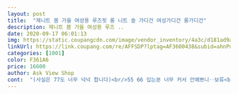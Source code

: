 ```yaml
---
layout: post 
title:  "제니트 봄 가을 여성용 루즈핏 롱 니트 숄 가디건 여성가디건 롱가디건" 
description: 제니트 봄 가을 여성용 루즈 ..
date: 2020-09-17 06:01:13 
img: https://static.coupangcdn.com/image/vendor_inventory/4a3c/d181ad9a69d8de8f588252538bdda3644a9a4977858acf14af44ae2c0126.jpg 
linkUrl: https://link.coupang.com/re/AFFSDP?lptag=AF3600438&subid=ahnPublicAsk&pageKey=132723836&itemId=390304095&vendorItemId=3949402133&traceid=V0-113-f2f1edc534b0c2e4 
categories: [1001] 
color: F361A6 
price: 16600 
author: Ask View Shop 
cont:  "(사실은 77도 너무 넉넉 합니다)<br/>55 66 입는분 너무 커서 안예쁘니‥보류<br/>77이상인 분은 그나마 오버핏 으로 괜찮음<br/>가격대비 너무 괜찮아요!<br/>가격은 저렴한데 무난하고 예뻐 잘 입고 있습니다<br/>가디건이 현재 여러개 있지만 후드가 달린게 전부라 이번엔 심플한 가디건 필요해 구입<br/>건조대에 펼쳐 널어 늘어지지 않게 모양 잡아 놓으면 옷이 망가지지 않고 유지됩니다<br/>결국 전 양옆 뜨임을 뒤집어서 손가락 길이정도 바늘로 티 안나게 꿰맸습니다<br/>구입가‥16600원<br/>너무 뚱뚱해보이네요ㅠ팔뚝살 있는분들은 비추입니다<br/>배송이 많이 늦을줄 알았는데 3일만에  도착함<br/>별 하나 뺀 이유는‥ 어깨선이 오버로 축 내려와서 어깨 라인이 더 넓어 보여지고<br/>사이즈는 역시 오버핏인데, 그래서 좋아요<br/>사이즈는‥대략 9900 같음<br/>수선집 안맡겨도 단순해서 집에서 할수 있습니다<br/>안에 뭘입어도 그냥 걸치기 딱!<br/>양옆 트임이 과해서 걸을때 마다 핏이 예쁘지 않고 거추장스럽죠 쉬폰 이라면 살랑대며 가볍게 날리지만‥이옷은 두께가 있기에 단점<br/>옆트임이 조금 거슬리긴 하는데, 나쁘진 않아요.<br/><br/>이 옷은 예쁘네요 색상이 차분하고 안에 어떠한 옷을 입어도 외출복으로 괜찮아요<br/>재질은 초가을에 입기 딱이라서 저는 지금도 아침엔 쌀쌀하길래 입고 있어요.<br/>  많이 무겁지 않게 입을 수 있어요.<br/><br/>저한테는 소매가 길어 살짝 걷었는데 나쁘지 않고 넉넉한 품 길이가 활동 편합니다<br/>절대로 옷걸이에 걸어 건조하지 마세요 옷 축 늘어집니다<br/>착용전 울샴푸 풀어 발로 살살 밟아 세탁ㆍ헹굼까지 하고 세탁망 넣어 세탁기에 가볍게 탈수하여 (끝까지 탈수하면 옷 망가짐<br/>추천합니다<br/>" 
---
```

